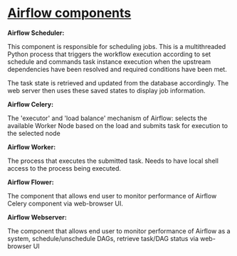 # [Airflow components](https://github.com/jacquiwuc/jacquiwu-blog/issues/10)

**Airflow Scheduler:** 

This component is responsible for scheduling jobs. This is a multithreaded Python process that triggers the workflow execution according to set schedule and commands task instance execution when the upstream dependencies have been resolved and required conditions have been met.

The task state is retrieved and updated from the database accordingly. The web server then uses these saved states to display job information.


**Airflow Celery:**

The 'executor' and 'load balance' mechanism of Airflow: selects the available Worker Node based on the load and submits task for execution to the selected node


**Airflow Worker:**

The process that executes the submitted task. Needs to have local shell access to the process being executed.


**Airflow Flower:**

The component that allows end user to monitor performance of Airflow Celery component via web-browser UI.


**Airflow Webserver:**

The component that allows end user to monitor performance of Airflow as a system, schedule/unschedule DAGs, retrieve task/DAG status via web-browser UI